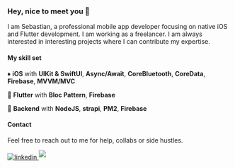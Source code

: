 ### Hey, nice to meet you 👋
I am Sebastian, a professional mobile app developer focusing on native iOS and Flutter development. I am working as a freelancer. I am always interested in interesting projects where I can contribute my expertise.

#### My skill set
:diamonds: <b>iOS</b> with <b>UIKit & SwiftUI</b>, <b>Async/Await</b>, <b>CoreBluetooth</b>, <b>CoreData</b>, <b>Firebase</b>, <b>MVVM/MVC</b>

:large_orange_diamond: <b>Flutter</b> with <b>Bloc Pattern</b>, <b>Firebase</b>

:large_blue_diamond: <b>Backend</b> with <b>NodeJS</b>, <b>strapi</b>, <b>PM2</b>, <b>Firebase</b>

#### Contact
Feel free to reach out to me for help, collabs or side hustles.

<a href="https://www.linkedin.com/in/sebastian-spies-b1bb19121/" target="_blank">
<img src="https://img.shields.io/badge/linkedin-%2300acee.svg?color=405DE6&style=for-the-badge&logo=linkedin&logoColor=white" alt=linkedin style="margin-bottom: 5px;"/>
</a>

<a href="mailto:sebastian@spies-digital-solutions.com" target="_blank">
<img src="https://img.shields.io/badge/gmail-%23EA4335.svg?style=for-the-badge&logo=gmail&logoColor=white" t=mail style="margin-bottom: 5px;" />
</a>

<!--
**sebspi/sebspi** is a ✨ _special_ ✨ repository because its `README.md` (this file) appears on your GitHub profile.

Here are some ideas to get you started:

- 🔭 I’m currently working on ...
- 🌱 I’m currently learning ...
- 👯 I’m looking to collaborate on ...
- 🤔 I’m looking for help with ...
- 💬 Ask me about ...
- 📫 How to reach me: ...
- 😄 Pronouns: ...
- ⚡ Fun fact: ...
-->
